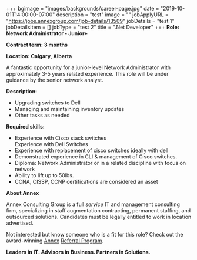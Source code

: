 +++
bgimage = "images/backgrounds/career-page.jpg"
date = "2019-10-01T14:00:00-07:00"
description = "test"
image = ""
jobApplyURL = "https://jobs.annexgroup.com/job-details/13509"
jobDetails = "test 1"
jobDetailsItem = []
jobType = "test 2"
title = ".Net Developer"
+++
**Role: Network Administrator - Junior+**

**Contract term: 3 months**

**Location: Calgary, Alberta**

A fantastic opportunity for a junior-level Network Administrator with approximately 3-5 years related experience. This role will be under guidance by the senior network analyst.

**Description:**

* Upgrading switches to Dell
* Managing and maintaining inventory updates
* Other tasks as needed

**Required skills:**

* Experience with Cisco stack switches  
  Experience with Dell Switches
* Experience with replacement of cisco switches ideally with dell
* Demonstrated experience in CLI & management of Cisco switches.
* Diploma: Network Administrator or in a related discipline with focus on network
* Ability to lift up to 50lbs.
* CCNA, CISSP, CCNP certifications are considered an asset

**About Annex**

Annex Consulting Group is a full _service_ IT and management consulting firm, specializing in staff augmentation contracting, permanent staffing, and outsourced solutions. Candidates must be legally entitled to work in location advertised.

Not interested but know someone who is a fit for this role? Check out the award-winning [Annex](http://www.annexgroup.com/) [Referral Program](http://www.annexgroup.com/about/referral-program/).

**Leaders in IT. Advisors in Business. Partners in Solutions.**
